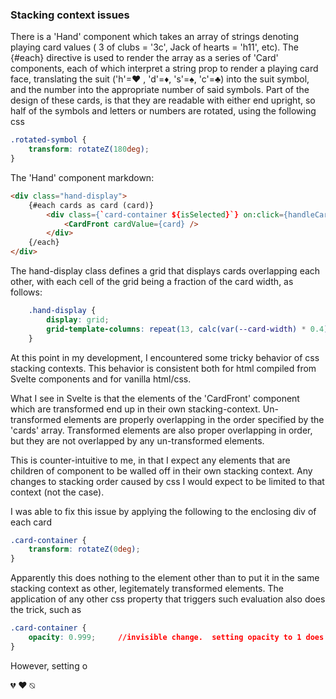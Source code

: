 ### Stacking context issues
There is a 'Hand' component which takes an array of strings denoting playing card values ( 3 of clubs = '3c', Jack of hearts = 'h11', etc).  The {#each} directive is used to render the array as a series of 'Card' components, each of which interpret a string prop to render a playing card face, translating the suit ('h'=&#x2665; , 'd'=&#x2666;, 's'=&#x2660;, 'c'=&#x2663;) into the suit symbol, and the number into the appropriate number of said symbols.  Part of the design of these cards, is that they are readable with either end upright, so half of the symbols and letters or numbers are rotated, using the following css

```css
.rotated-symbol {
	transform: rotateZ(180deg);
}
```
The 'Hand' component markdown:

```html
<div class="hand-display">
	{#each cards as card (card)}
		<div class={`card-container ${isSelected}`} on:click={handleCardClick}>
			<CardFront cardValue={card} />
		</div>
	{/each}
</div>
```
The hand-display class defines a grid that displays cards overlapping each other, with each cell of the grid being a fraction of the card width, as follows:
```css
	.hand-display {
		display: grid;
		grid-template-columns: repeat(13, calc(var(--card-width) * 0.4));
	}
```
At this point in my development, I encountered some tricky behavior of css stacking contexts.  This behavior is consistent both for html compiled from Svelte components and for vanilla html/css.

What I see in Svelte is that the elements of the 'CardFront' component which are transformed end up in their own stacking-context. Un-transformed elements are properly overlapping in the order specified by the 'cards' array.  Transformed elements are also proper overlapping in order, but they are not overlapped by any un-transformed elements.

This is counter-intuitive to me, in that I expect any elements that are children of component to be walled off in their own stacking context.  Any changes to stacking order caused by css I would expect to be limited to that context (not the case).  

I was able to fix this issue by applying the following to the enclosing div of each card
```css
.card-container {
	transform: rotateZ(0deg); 
}
```
Apparently this does nothing to the element other than to put it in the same stacking context as other, legitemately transformed elements.  The application of any other css property that triggers such evaluation also does the trick, such as 
```css
.card-container {
	opacity: 0.999;		//invisible change.  setting opacity to 1 does not work.
}
```
However, setting o

&#x1F494;
&#x2764;
&#x2349;
